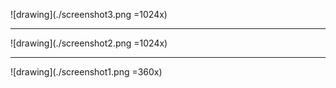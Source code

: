 ![drawing](./screenshot3.png =1024x)
<hr/>
![drawing](./screenshot2.png =1024x)
<hr/>
![drawing](./screenshot1.png =360x)
